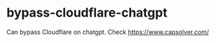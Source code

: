 # bypass-cloudflare-chatgpt
Can bypass Cloudflare on chatgpt. Check https://www.capsolver.com/ 
                                                                                                    